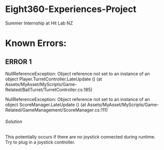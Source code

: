 # Eight360-Experiences-Project
Summer Internship at Hit Lab NZ

# Known Errors:

## ERROR 1

NullReferenceException: Object reference not set to an instance of an object
Player.TurretController.LateUpdate () (at Assets/MyAsset/MyScripts/Game-Related/BallTurret/TurretController.cs:185)

NullReferenceException: Object reference not set to an instance of an object
ScoreManager.LateUpdate () (at Assets/MyAsset/MyScripts/Game-Related/GameManagement/ScoreManager.cs:111)

###### Solution

This potentially occurs if there are no joystick connected during runtime. Try to plug in a joystick controller.
